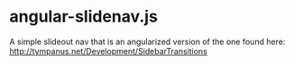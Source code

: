 angular-slidenav.js
===================

A simple slideout nav that is an angularized version of the one found here: http://tympanus.net/Development/SidebarTransitions
